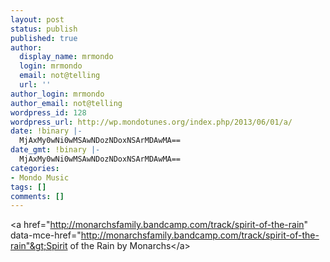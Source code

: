 ```yaml
---
layout: post
status: publish
published: true
author:
  display_name: mrmondo
  login: mrmondo
  email: not@telling
  url: ''
author_login: mrmondo
author_email: not@telling
wordpress_id: 128
wordpress_url: http://wp.mondotunes.org/index.php/2013/06/01/a/
date: !binary |-
  MjAxMy0wNi0wMSAwNDozNDoxNSArMDAwMA==
date_gmt: !binary |-
  MjAxMy0wNi0wMSAwNDozNDoxNSArMDAwMA==
categories:
- Mondo Music
tags: []
comments: []
---
```

&lt;a href="http://monarchsfamily.bandcamp.com/track/spirit-of-the-rain" data-mce-href="http://monarchsfamily.bandcamp.com/track/spirit-of-the-rain"&gt;Spirit of the Rain by Monarchs&lt;/a&gt;
